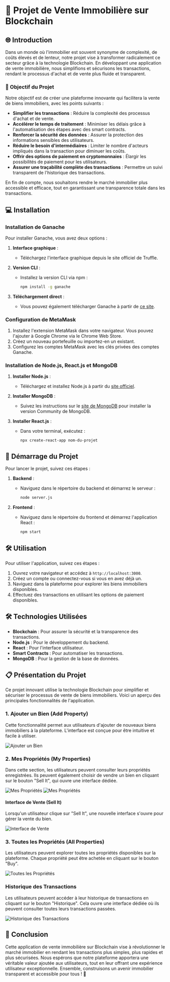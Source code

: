 # 🏡 Projet de Vente Immobilière sur Blockchain

## 🌐 Introduction

Dans un monde où l'immobilier est souvent synonyme de complexité, de coûts élevés et de lenteur, notre projet vise à transformer radicalement ce secteur grâce à la technologie Blockchain. En développant une application de vente immobilière, nous simplifions et sécurisons les transactions, rendant le processus d'achat et de vente plus fluide et transparent.

### 🎯 Objectif du Projet

Notre objectif est de créer une plateforme innovante qui facilitera la vente de biens immobiliers, avec les points suivants :

- **Simplifier les transactions** : Réduire la complexité des processus d'achat et de vente.
- **Accélérer le temps de traitement** : Minimiser les délais grâce à l'automatisation des étapes avec des smart contracts.
- **Renforcer la sécurité des données** : Assurer la protection des informations sensibles des utilisateurs.
- **Réduire le besoin d'intermédiaires** : Limiter le nombre d'acteurs impliqués dans la transaction pour diminuer les coûts.
- **Offrir des options de paiement en cryptomonnaies** : Élargir les possibilités de paiement pour les utilisateurs.
- **Assurer une traçabilité complète des transactions** : Permettre un suivi transparent de l'historique des transactions.

En fin de compte, nous souhaitons rendre le marché immobilier plus accessible et efficace, tout en garantissant une transparence totale dans les transactions.

## 💻 Installation

### Installation de Ganache

Pour installer Ganache, vous avez deux options :

1. **Interface graphique** :
   - Téléchargez l'interface graphique depuis le site officiel de Truffle.

2. **Version CLI** :
   - Installez la version CLI via npm :
     ```bash
     npm install -g ganache
     ```

3. **Téléchargement direct** :
   - Vous pouvez également télécharger Ganache à partir de [ce site](https://archive.trufflesuite.com/ganache/).

### Configuration de MetaMask

1. Installez l'extension MetaMask dans votre navigateur. Vous pouvez l'ajouter à Google Chrome via le Chrome Web Store.
2. Créez un nouveau portefeuille ou importez-en un existant.
3. Configurez les comptes MetaMask avec les clés privées des comptes Ganache.

### Installation de Node.js, React.js et MongoDB

1. **Installer Node.js** :
   - Téléchargez et installez Node.js à partir du [site officiel](https://nodejs.org/).

2. **Installer MongoDB** :
   - Suivez les instructions sur le [site de MongoDB](https://www.mongodb.com/try/download/community) pour installer la version Community de MongoDB.

3. **Installer React.js** :
   - Dans votre terminal, exécutez :
     ```bash
     npx create-react-app nom-du-projet
     ```

## 🚀 Démarrage du Projet

Pour lancer le projet, suivez ces étapes :

1. **Backend** :
   - Naviguez dans le répertoire du backend et démarrez le serveur :
     ```bash
     node server.js
     ```

2. **Frontend** :
   - Naviguez dans le répertoire du frontend et démarrez l'application React :
     ```bash
     npm start
     ```

## 🛠️ Utilisation

Pour utiliser l'application, suivez ces étapes :

1. Ouvrez votre navigateur et accédez à `http://localhost:3000`.
2. Créez un compte ou connectez-vous si vous en avez déjà un.
3. Naviguez dans la plateforme pour explorer les biens immobiliers disponibles.
4. Effectuez des transactions en utilisant les options de paiement disponibles.

## 🛠️ Technologies Utilisées

- **Blockchain** : Pour assurer la sécurité et la transparence des transactions.
- **Node.js** : Pour le développement du backend.
- **React** : Pour l'interface utilisateur.
- **Smart Contracts** : Pour automatiser les transactions.
- **MongoDB** : Pour la gestion de la base de données.

## 📋 Présentation du Projet

Ce projet innovant utilise la technologie Blockchain pour simplifier et sécuriser le processus de vente de biens immobiliers. Voici un aperçu des principales fonctionnalités de l'application.

### 1. Ajouter un Bien (Add Property)

Cette fonctionnalité permet aux utilisateurs d'ajouter de nouveaux biens immobiliers à la plateforme. L'interface est conçue pour être intuitive et facile à utiliser.

![Ajouter un Bien](add.png)

### 2. Mes Propriétés (My Properties)

Dans cette section, les utilisateurs peuvent consulter leurs propriétés enregistrées. Ils peuvent également choisir de vendre un bien en cliquant sur le bouton "Sell It", qui ouvre une interface dédiée.

![Mes Propriétés](mesp.png)
![Mes Propriétés](sella.png)

#### Interface de Vente (Sell It)

Lorsqu'un utilisateur clique sur "Sell It", une nouvelle interface s'ouvre pour gérer la vente du bien.

![Interface de Vente](sell.png)

### 3. Toutes les Propriétés (All Properties)

Les utilisateurs peuvent explorer toutes les propriétés disponibles sur la plateforme. Chaque propriété peut être achetée en cliquant sur le bouton "Buy".

![Toutes les Propriétés](allp1.png)

### Historique des Transactions

Les utilisateurs peuvent accéder à leur historique de transactions en cliquant sur le bouton "Historique". Cela ouvre une interface dédiée où ils peuvent consulter toutes leurs transactions passées.

![Historique des Transactions](historique.png)

## 🏁 Conclusion

Cette application de vente immobilière sur Blockchain vise à révolutionner le marché immobilier en rendant les transactions plus simples, plus rapides et plus sécurisées. Nous espérons que notre plateforme apportera une véritable valeur ajoutée aux utilisateurs, tout en leur offrant une expérience utilisateur exceptionnelle. Ensemble, construisons un avenir immobilier transparent et accessible pour tous ! 🌟
